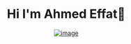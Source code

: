 <h1 align="center">Hi I'm Ahmed Effat👋 </h1>
<p align="center">
  <a href="" ><img src="https://img/shields.io/badge/twitter-231FA1F1?style=flat&logo=twitter&logoColor=white" alt="image"/></a>
</p>

